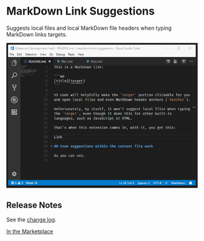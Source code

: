 # MarkDown Link Suggestions

Suggests local files and local MarkDown file headers when typing MarkDown links targets.

![Screenshot](screenshot.gif)

## Release Notes

See the [change log](CHANGELOG.md).

[In the Marketplace](https://marketplace.visualstudio.com/items?itemName=TomasHubelbauer.vscode-markdown-link-suggestions)
